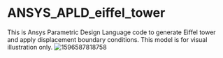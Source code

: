 # ANSYS_APLD_eiffel_tower

This is Ansys Parametric Design Language code to generate Eiffel tower and apply displacement boundary conditions. This model is for visual illustration only.
![1596587818758](https://user-images.githubusercontent.com/67061985/212739191-5131fe55-23a0-4e5a-be5e-024d07716de9.png)
